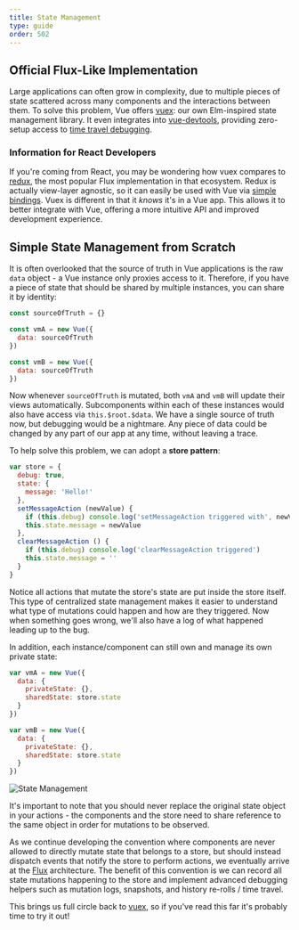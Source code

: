 ```yaml
---
title: State Management
type: guide
order: 502
---
```


## Official Flux-Like Implementation

Large applications can often grow in complexity, due to multiple pieces of state scattered across many components and the interactions between them. To solve this problem, Vue offers [vuex](https://github.com/vuejs/vuex): our own Elm-inspired state management library. It even integrates into [vue-devtools](https://github.com/vuejs/vue-devtools), providing zero-setup access to [time travel debugging](https://docs.microsoft.com/en-us/windows-hardware/drivers/debugger/time-travel-debugging-overview).

### Information for React Developers

If you're coming from React, you may be wondering how vuex compares to [redux](https://github.com/reactjs/redux), the most popular Flux implementation in that ecosystem. Redux is actually view-layer agnostic, so it can easily be used with Vue via [simple bindings](https://yarnpkg.com/en/packages?q=redux%20vue&p=1). Vuex is different in that it _knows_ it's in a Vue app. This allows it to better integrate with Vue, offering a more intuitive API and improved development experience.

## Simple State Management from Scratch

It is often overlooked that the source of truth in Vue applications is the raw `data` object - a Vue instance only proxies access to it. Therefore, if you have a piece of state that should be shared by multiple instances, you can share it by identity:

``` js
const sourceOfTruth = {}

const vmA = new Vue({
  data: sourceOfTruth
})

const vmB = new Vue({
  data: sourceOfTruth
})
```

Now whenever `sourceOfTruth` is mutated, both `vmA` and `vmB` will update their views automatically. Subcomponents within each of these instances would also have access via `this.$root.$data`. We have a single source of truth now, but debugging would be a nightmare. Any piece of data could be changed by any part of our app at any time, without leaving a trace.

To help solve this problem, we can adopt a **store pattern**:

``` js
var store = {
  debug: true,
  state: {
    message: 'Hello!'
  },
  setMessageAction (newValue) {
    if (this.debug) console.log('setMessageAction triggered with', newValue)
    this.state.message = newValue
  },
  clearMessageAction () {
    if (this.debug) console.log('clearMessageAction triggered')
    this.state.message = ''
  }
}
```

Notice all actions that mutate the store's state are put inside the store itself. This type of centralized state management makes it easier to understand what type of mutations could happen and how are they triggered. Now when something goes wrong, we'll also have a log of what happened leading up to the bug.

In addition, each instance/component can still own and manage its own private state:

``` js
var vmA = new Vue({
  data: {
    privateState: {},
    sharedState: store.state
  }
})

var vmB = new Vue({
  data: {
    privateState: {},
    sharedState: store.state
  }
})
```

![State Management](/images/state.png)

<p class="tip">It's important to note that you should never replace the original state object in your actions - the components and the store need to share reference to the same object in order for mutations to be observed.</p>

As we continue developing the convention where components are never allowed to directly mutate state that belongs to a store, but should instead dispatch events that notify the store to perform actions, we eventually arrive at the [Flux](https://facebook.github.io/flux/) architecture. The benefit of this convention is we can record all state mutations happening to the store and implement advanced debugging helpers such as mutation logs, snapshots, and history re-rolls / time travel.

This brings us full circle back to [vuex](https://github.com/vuejs/vuex), so if you've read this far it's probably time to try it out!

